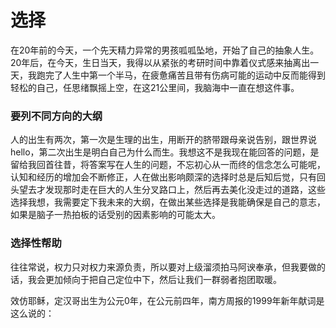 # 选择

在20年前的今天，一个先天精力异常的男孩呱呱坠地，开始了自己的抽象人生。20年后，在今天，生日当天，我得以从紧张的考研时间中靠着仪式感来抽离出一天，我跑完了人生中第一个半马，在疲惫痛苦且带有伤病可能的运动中反而能得到轻松的自己，任思绪飘摇上空，在这21公里间，我脑海中一直在想这件事。

### 要列不同方向的大纲

 人的出生有两次，第一次是生理的出生，用断开的脐带跟母亲说告别，跟世界说hello，第二次出生是明白自己为什么而生。我想这不是我现在能回答的问题，是留给我回首往昔，将答案写在人生的问题，不忘初心从一而终的信念怎么可能呢，认知和经历的增加会不断修正，人在做出影响颇深的选择时总是后知后觉，只有回头望去才发现那时走在巨大的人生分叉路口上，然后再去美化没走过的道路，这些选择我想，我需要定下我未来的大纲，在做出某些选择是我能确保是自己的意志，如果是脑子一热拍板的话受别的因素影响的可能太大。

### 选择性帮助

往往常说，权力只对权力来源负责，所以要对上级溜须拍马阿谀奉承，但我要做的话，我会更加倾向于把自己定位中下，然后让我们一群弱者抱团取暖。

效仿耶稣，定汉哥出生为公元0年，在公元前四年，南方周报的1999年新年献词是这么说的：

